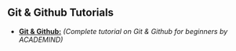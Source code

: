 ## Git & Github Tutorials
- **[Git & Github:](https://www.youtube.com/playlist?list=PL55RiY5tL51poFMpbva1IqfO-pylwSNsN)** *(Complete tutorial on Git & Github for beginners by ACADEMIND)*

